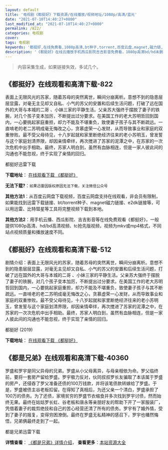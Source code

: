 ```yaml
---
layout: default
title: '电视剧《都挺好》下载资源/在线播放/视频地址/1080p/高清/蓝光'
date: "2021-07-10T14:40:27+0800"
last_modified_at: "2021-07-10T14:40:27+0800"
permalink: /822/
categories: 电视剧
cover:
tags: 电视剧
keywords: '都挺好,在线免费看,1080p高清,bt种子,torrent,百度云盘,magnet,磁力链,迅雷下载资源'
description: '《都挺好》在线云播放手机西瓜影院吉吉影音免费看，1080p高清bd/hd未删减完整版和tc抢先枪版，mkv/mp4格式，附带bt/torrent种子、magnet/磁力链、百度云盘、网盘资源迅雷下载链接'
---
```


>内容采集生成，如果链接失效，多试几个。


## 《都挺好》在线观看和高清下载-822

表面上无限风光的苏家，随着苏母的突然离世，瞬间分崩离析。意想不到的隐患层层显露，对毫无主见却又自私、小气的苏父的安置和后续生活问题，打破了远在国外的大哥与本城的二哥 、小妹三家的平静生活。父亲苏大强终于摆脱了妻子的铁腕，对几个孩子变本加厉，不断提出过分要求。在美国工作的老大苏明哲回到国内，一心要挑起家庭重担，却力不能及不堪重负，致使妻子孩子与其不断疏远。一直啃老的老二苏明成毫无悔改之心，贪慕虚荣一心发财，从而导致事业和家庭的双重惨败。最不受父母待见，十八岁起就和家里断绝经济往来的老小苏明玉，曾发誓与这个家庭划清界限，却因亲情牵绊，再次搅进了苏家的泥潭之中，在苏家的一次次危机中出手相助。最终，苏家人明白到，虽然有血脉相连，但是一家人彼此间的沟通也不能忽视，终于实现了亲情的回归。


都挺好迅雷下载

**下载地址**： [在线观看下载 《都挺好》](https://www.993dy.com//vod-detail-id-34695.html) 


**无法下载?**：`如果迅雷因版权原因无法下载，关注微信公众号 `

**其他方法1**：从百度云网盘下载视频，百度云网盘支持在线观看，非会员有限制，如果能找到迅雷下载链接、bt/torrent种子、magnet磁力链接、e2dk链接等，可以用迅雷、比特彗星等工具将完整视频下载到本地。

**其他方法2**：用手机云播、西瓜影院、吉吉影音等在线免费观看《都挺好》，一般提供1080p高清、hd/bd高清视频、tc抢先版视频，视频为mkv或mp4格式，不同站点视频质量和播放速度不同。


## 《都挺好》在线观看和高清下载-512

剧情介绍：表面上无限风光的苏家，随着苏母的突然离世，瞬间分崩离析。意想不到的隐患层层显露，对毫无主见却又自私、小气的苏父的安置和后续生活问题，打破了远在国外的大哥与本城的二哥 、小妹三家的平静生活。父亲苏大强终于摆脱了妻子的铁腕，对几个孩子变本加厉，不断提出过分要求。在美国工作的老大苏明哲回到国内，一心要挑起家庭重担，却力不能及不堪重负，致使妻子孩子与其不断疏远。一直啃老的老二苏明成毫无悔改之心，贪慕虚荣一心发财，从而导致事业和家庭的双重惨败。最不受父母待见，十八岁起就和家里断绝经济往来的老小苏明玉，曾发誓与这个家庭划清界限，却因亲情牵绊，再次搅进了苏家的泥潭之中，在苏家的一次次危机中出手相助。最终，苏家人明白到，虽然有血脉相连，但是一家人彼此间的沟通也不能忽视，终于实现了亲情的回归。


都挺好 (2019)

**下载地址**： [在线观看下载 《都挺好》](https://www.btbtdy.me/btdy/dy14704.html) 


## 《都是兄弟》在线观看和高清下载-40360

罗盛和罗宇是同父异母的兄弟。罗盛从小父母离异，与母亲相依为命。罗父临终前，要将一套房产留给罗盛。罗宇极力反对，伙同叔叔罗长友骗取了本该属于罗盛的房产，还侵吞了罗父准备还债的100万钱款，并将该笔债款转嫁给了罗盛。于是，罗盛被债主谷老板扣留。在得知了真相后，为还父亲一个清白，罗盛承担了100万的债务。为了还债，家境贫穷的罗盛节衣缩食并多次找到罗宇讨债，然而始终无果。最终在姑姑罗长虹、谷老板和唐永等亲朋好友的帮助下开了一家服装厂，凭借着妻子的裁剪绝技和自己的苦心经营还清了所有的债务。罗宇有了婚外情，受到了妻子的报复，变得穷困潦倒。最终在罗盛无私精神的感召下，罗宇也幡然悔悟，兄弟俩最终走到了一起。


都是兄弟迅雷下载

**详情查看**： [《都是兄弟》详情介绍](/movie/40360/)， **查看更多**：[本站资源大全](/movie/t/all/)

